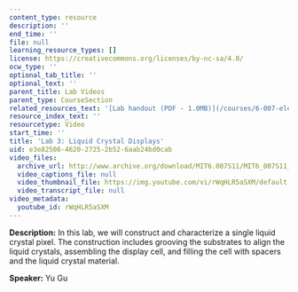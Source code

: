 ```yaml
---
content_type: resource
description: ''
end_time: ''
file: null
learning_resource_types: []
license: https://creativecommons.org/licenses/by-nc-sa/4.0/
ocw_type: ''
optional_tab_title: ''
optional_text: ''
parent_title: Lab Videos
parent_type: CourseSection
related_resources_text: '[Lab handout (PDF - 1.0MB)](/courses/6-007-electromagnetic-energy-from-motors-to-lasers-spring-2011/resources/mit6_007s11_lab3)'
resource_index_text: ''
resourcetype: Video
start_time: ''
title: 'Lab 3: Liquid Crystal Displays'
uid: e3e82506-4620-2725-2b52-6aab24bd0cab
video_files:
  archive_url: http://www.archive.org/download/MIT6.007S11/MIT6_007S11_lab03_300k.mp4
  video_captions_file: null
  video_thumbnail_file: https://img.youtube.com/vi/rWqHLR5aSXM/default.jpg
  video_transcript_file: null
video_metadata:
  youtube_id: rWqHLR5aSXM
---
```


**Description:** In this lab, we will construct and characterize a single liquid crystal pixel. The construction includes grooving the substrates to align the liquid crystals, assembling the display cell, and filling the cell with spacers and the liquid crystal material.

**Speaker:** Yu Gu

